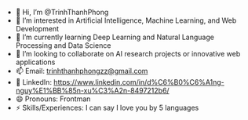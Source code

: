 - 👋 Hi, I’m @TrinhThanhPhong
- 👀 I’m interested in Artificial Intelligence, Machine Learning, and Web Development
- 🌱 I’m currently learning Deep Learning and Natural Language Processing and Data Science
- 💞️ I’m looking to collaborate on AI research projects or innovative web applications
- 📫 Email: trinhthanhphongzz@gmail.com
- 💼 LinkedIn: https://www.linkedin.com/in/d%C6%B0%C6%A1ng-nguy%E1%BB%85n-xu%C3%A2n-8497212b6/
- 😄 Pronouns: Frontman
- ⚡ Skills/Experiences: I can say I love you by 5 languages

<!---
TrinhThanhPhong/TrinhThanhPhong is a ✨ special ✨ repository because its `README.md` (this file) appears on your GitHub profile.
You can click the Preview link to take a look at your changes.
--->
